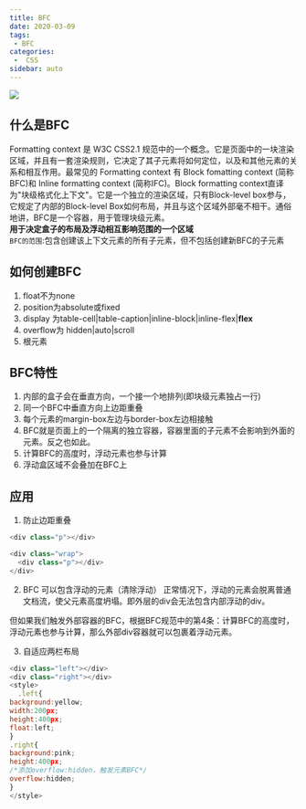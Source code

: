 ```yaml
---
title: BFC
date: 2020-03-09
tags:
 - BFC
categories:
 -  CSS
sidebar: auto
---
```


![](https://resource.limeili.co/abstract/abstract%20(53).jpg)
<!-- more -->
## 什么是BFC
Formatting context 是 W3C CSS2.1 规范中的一个概念。它是页面中的一块渲染区域，并且有一套渲染规则，它决定了其子元素将如何定位，以及和其他元素的关系和相互作用。最常见的 Formatting context 有 Block fomatting context (简称BFC)和 Inline formatting context (简称IFC)。Block formatting context直译为"块级格式化上下文"。它是一个独立的渲染区域，只有Block-level box参与， 它规定了内部的Block-level Box如何布局，并且与这个区域外部毫不相干。通俗地讲，BFC是一个容器，用于管理块级元素。  
**用于决定盒子的布局及浮动相互影响范围的一个区域**  
`BFC的范围`:包含创建该上下文元素的所有子元素，但不包括创建新BFC的子元素  

## 如何创建BFC
1. float不为none
2. position为absolute或fixed
3. display 为table-cell|table-caption|inline-block|inline-flex|**flex**
4. overflow为 hidden|auto|scroll
5. 根元素

## BFC特性
1. 内部的盒子会在垂直方向，一个接一个地排列(即块级元素独占一行)
2. 同一个BFC中垂直方向上边距重叠
3. 每个元素的margin-box左边与border-box左边相接触
4. BFC就是页面上的一个隔离的独立容器，容器里面的子元素不会影响到外面的元素。反之也如此。
5. 计算BFC的高度时，浮动元素也参与计算  
6. 浮动盒区域不会叠加在BFC上

## 应用
1. 防止边距重叠
```js
<div class="p"></div>  

<div class="wrap">  
  <div class="p"></div>  
</div> 
```

2. BFC 可以包含浮动的元素（清除浮动）
正常情况下，浮动的元素会脱离普通文档流，使父元素高度坍塌。即外层的div会无法包含内部浮动的div。  


但如果我们触发外部容器的BFC，根据BFC规范中的第4条：计算BFC的高度时，浮动元素也参与计算，那么外部div容器就可以包裹着浮动元素。

3. 自适应两栏布局
```js
<div class="left"></div>
<div class="right"></div>
<style>
  .left{
background:yellow;
width:200px;
height:400px;
float:left;
}
.right{
background:pink;
height:400px;
/*添加overflow:hidden，触发元素BFC*/
overflow:hidden;
}
</style>


```



